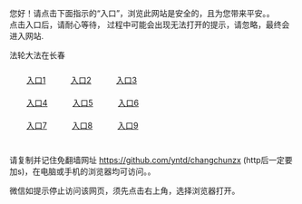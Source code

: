 您好！请点击下面指示的“入口”，浏览此网站是安全的，且为您带来平安。。 <br/>
点击入口后，请耐心等待， 过程中可能会出现无法打开的提示，请忽略，最终会进入网站. </br>

法轮大法在长春<br/>
<div style="padding:10px"><a style="margin:20px" target="_blank" href="https://d3svmx5dmpvtkh.cloudfront.net/2Qpsp?ohfgft" id="ccLink1" rel="nofollow">入口1</a> <a target="_blank" style="margin:20px" href="https://d1j0luef1j7wl0.cloudfront.net/2Qpsp?daglgzis" id="ccLink2" rel="nofollow">入口2</a> <a style="margin:20px" target="_blank" href="https://d124t9ym7dfz67.cloudfront.net/2Qpsp?bizmq" id="ccLink3" rel="nofollow">入口3</a></div>

<div style="padding:10px" ><a style="margin:20px" target="_blank" href="https://d3svmx5dmpvtkh.cloudfront.net/2Qpsp?ohfgft" id="ccLink4" rel="nofollow">入口4</a> <a style="margin:20px" href="https://d1j0luef1j7wl0.cloudfront.net/2Qpsp?daglgzis" target="_blank" id="ccLink5" rel="nofollow">入口5</a> <a style="margin:20px" href="https://d124t9ym7dfz67.cloudfront.net/2Qpsp?bizmq" target="_blank" id="ccLink6" rel="nofollow">入口6</a></div>

<div style="padding:10px"><a style="margin:20px" target="_blank" href="https://d3svmx5dmpvtkh.cloudfront.net/2Qpsp?ohfgft" id="ccLink7" rel="nofollow">入口7</a> <a style="margin:20px" href="https://d1j0luef1j7wl0.cloudfront.net/2Qpsp?daglgzis" target="_blank" id="ccLink8" rel="nofollow">入口8</a> <a style="margin:20px" target="_blank" href="https://d124t9ym7dfz67.cloudfront.net/2Qpsp?bizmq" id="ccLink9" rel="nofollow">入口9</a></div>

<br/>



请复制并记住免翻墙网址 https://github.com/yntd/changchunzx (http后一定要加s)，在电脑或手机的浏览器均可访问。。<br/>

微信如提示停止访问该网页，须先点击右上角，选择浏览器打开。
